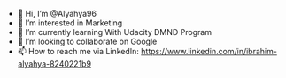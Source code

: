 - 👋 Hi, I’m @Alyahya96
- 👀 I’m interested in Marketing
- 🌱 I’m currently learning With Udacity DMND Program
- 💞️ I’m looking to collaborate on Google
- 📫 How to reach me via LinkedIn:
https://www.linkedin.com/in/ibrahim-alyahya-8240221b9

<!---
Alyahya96/Alyahya96 is a ✨ special ✨ repository because its `README.md` (this file) appears on your GitHub profile.
You can click the Preview link to take a look at your changes.
--->
